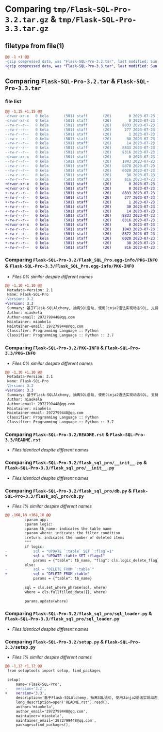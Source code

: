# Comparing `tmp/Flask-SQL-Pro-3.2.tar.gz` & `tmp/Flask-SQL-Pro-3.3.tar.gz`

## filetype from file(1)

```diff
@@ -1 +1 @@
-gzip compressed data, was "Flask-SQL-Pro-3.2.tar", last modified: Sun Jul 23 16:48:43 2023, max compression
+gzip compressed data, was "Flask-SQL-Pro-3.3.tar", last modified: Sun Jul 23 16:51:01 2023, max compression
```

## Comparing `Flask-SQL-Pro-3.2.tar` & `Flask-SQL-Pro-3.3.tar`

### file list

```diff
@@ -1,15 +1,15 @@
-drwxr-xr-x   0 kela       (501) staff       (20)        0 2023-07-23 16:48:43.207086 Flask-SQL-Pro-3.2/
-drwxr-xr-x   0 kela       (501) staff       (20)        0 2023-07-23 16:48:43.206200 Flask-SQL-Pro-3.2/Flask_SQL_Pro.egg-info/
--rw-r--r--   0 kela       (501) staff       (20)     8833 2023-07-23 16:48:43.000000 Flask-SQL-Pro-3.2/Flask_SQL_Pro.egg-info/PKG-INFO
--rw-r--r--   0 kela       (501) staff       (20)      277 2023-07-23 16:48:43.000000 Flask-SQL-Pro-3.2/Flask_SQL_Pro.egg-info/SOURCES.txt
--rw-r--r--   0 kela       (501) staff       (20)        1 2023-07-23 16:48:43.000000 Flask-SQL-Pro-3.2/Flask_SQL_Pro.egg-info/dependency_links.txt
--rw-r--r--   0 kela       (501) staff       (20)       30 2023-07-23 16:48:43.000000 Flask-SQL-Pro-3.2/Flask_SQL_Pro.egg-info/requires.txt
--rw-r--r--   0 kela       (501) staff       (20)       14 2023-07-23 16:48:43.000000 Flask-SQL-Pro-3.2/Flask_SQL_Pro.egg-info/top_level.txt
--rw-r--r--   0 kela       (501) staff       (20)     8833 2023-07-23 16:48:43.206895 Flask-SQL-Pro-3.2/PKG-INFO
--rw-r--r--   0 kela       (501) staff       (20)     8316 2023-07-23 16:37:58.000000 Flask-SQL-Pro-3.2/README.rst
-drwxr-xr-x   0 kela       (501) staff       (20)        0 2023-07-23 16:48:43.206637 Flask-SQL-Pro-3.2/flask_sql_pro/
--rw-r--r--   0 kela       (501) staff       (20)     1843 2023-07-23 16:05:44.000000 Flask-SQL-Pro-3.2/flask_sql_pro/__init__.py
--rw-r--r--   0 kela       (501) staff       (20)     8878 2023-07-23 16:48:22.000000 Flask-SQL-Pro-3.2/flask_sql_pro/db.py
--rw-r--r--   0 kela       (501) staff       (20)     6020 2023-07-23 16:21:52.000000 Flask-SQL-Pro-3.2/flask_sql_pro/sql_loader.py
--rw-r--r--   0 kela       (501) staff       (20)       38 2023-07-23 16:48:43.207136 Flask-SQL-Pro-3.2/setup.cfg
--rw-r--r--   0 kela       (501) staff       (20)      816 2023-07-23 16:48:31.000000 Flask-SQL-Pro-3.2/setup.py
+drwxr-xr-x   0 kela       (501) staff       (20)        0 2023-07-23 16:51:01.002243 Flask-SQL-Pro-3.3/
+drwxr-xr-x   0 kela       (501) staff       (20)        0 2023-07-23 16:51:01.001192 Flask-SQL-Pro-3.3/Flask_SQL_Pro.egg-info/
+-rw-r--r--   0 kela       (501) staff       (20)     8833 2023-07-23 16:51:00.000000 Flask-SQL-Pro-3.3/Flask_SQL_Pro.egg-info/PKG-INFO
+-rw-r--r--   0 kela       (501) staff       (20)      277 2023-07-23 16:51:00.000000 Flask-SQL-Pro-3.3/Flask_SQL_Pro.egg-info/SOURCES.txt
+-rw-r--r--   0 kela       (501) staff       (20)        1 2023-07-23 16:51:00.000000 Flask-SQL-Pro-3.3/Flask_SQL_Pro.egg-info/dependency_links.txt
+-rw-r--r--   0 kela       (501) staff       (20)       30 2023-07-23 16:51:00.000000 Flask-SQL-Pro-3.3/Flask_SQL_Pro.egg-info/requires.txt
+-rw-r--r--   0 kela       (501) staff       (20)       14 2023-07-23 16:51:00.000000 Flask-SQL-Pro-3.3/Flask_SQL_Pro.egg-info/top_level.txt
+-rw-r--r--   0 kela       (501) staff       (20)     8833 2023-07-23 16:51:01.002059 Flask-SQL-Pro-3.3/PKG-INFO
+-rw-r--r--   0 kela       (501) staff       (20)     8316 2023-07-23 16:37:58.000000 Flask-SQL-Pro-3.3/README.rst
+drwxr-xr-x   0 kela       (501) staff       (20)        0 2023-07-23 16:51:01.001744 Flask-SQL-Pro-3.3/flask_sql_pro/
+-rw-r--r--   0 kela       (501) staff       (20)     1843 2023-07-23 16:05:44.000000 Flask-SQL-Pro-3.3/flask_sql_pro/__init__.py
+-rw-r--r--   0 kela       (501) staff       (20)     8872 2023-07-23 16:50:42.000000 Flask-SQL-Pro-3.3/flask_sql_pro/db.py
+-rw-r--r--   0 kela       (501) staff       (20)     6020 2023-07-23 16:21:52.000000 Flask-SQL-Pro-3.3/flask_sql_pro/sql_loader.py
+-rw-r--r--   0 kela       (501) staff       (20)       38 2023-07-23 16:51:01.002296 Flask-SQL-Pro-3.3/setup.cfg
+-rw-r--r--   0 kela       (501) staff       (20)      816 2023-07-23 16:50:47.000000 Flask-SQL-Pro-3.3/setup.py
```

### Comparing `Flask-SQL-Pro-3.2/Flask_SQL_Pro.egg-info/PKG-INFO` & `Flask-SQL-Pro-3.3/Flask_SQL_Pro.egg-info/PKG-INFO`

 * *Files 0% similar despite different names*

```diff
@@ -1,10 +1,10 @@
 Metadata-Version: 2.1
 Name: Flask-SQL-Pro
-Version: 3.2
+Version: 3.3
 Summary: 基于Flask-SQLAlchemy, 抽离SQL语句, 使用Jinja2语法实现动态SQL, 支持上下文事务, 支持分页
 Author: miaokela
 Author-email: 2972799448@qq.com
 Maintainer: miaokela
 Maintainer-email: 2972799448@qq.com
 Classifier: Programming Language :: Python
 Classifier: Programming Language :: Python :: 3.7
```

### Comparing `Flask-SQL-Pro-3.2/PKG-INFO` & `Flask-SQL-Pro-3.3/PKG-INFO`

 * *Files 0% similar despite different names*

```diff
@@ -1,10 +1,10 @@
 Metadata-Version: 2.1
 Name: Flask-SQL-Pro
-Version: 3.2
+Version: 3.3
 Summary: 基于Flask-SQLAlchemy, 抽离SQL语句, 使用Jinja2语法实现动态SQL, 支持上下文事务, 支持分页
 Author: miaokela
 Author-email: 2972799448@qq.com
 Maintainer: miaokela
 Maintainer-email: 2972799448@qq.com
 Classifier: Programming Language :: Python
 Classifier: Programming Language :: Python :: 3.7
```

### Comparing `Flask-SQL-Pro-3.2/README.rst` & `Flask-SQL-Pro-3.3/README.rst`

 * *Files identical despite different names*

### Comparing `Flask-SQL-Pro-3.2/flask_sql_pro/__init__.py` & `Flask-SQL-Pro-3.3/flask_sql_pro/__init__.py`

 * *Files identical despite different names*

### Comparing `Flask-SQL-Pro-3.2/flask_sql_pro/db.py` & `Flask-SQL-Pro-3.3/flask_sql_pro/db.py`

 * *Files 1% similar despite different names*

```diff
@@ -168,18 +168,18 @@
         :param app:
         :param logic:
         :param tb_name: indicates the table name
         :param where: indicates the filter condition
         :return: indicates the number of deleted items
         """
         if logic:
-            sql = "UPDATE `:table` SET `:flag`=1"
+            sql = "UPDATE :table SET :flag=1"
             params = {"table": tb_name, "flag": cls.logic_delete_flag}
         else:
-            sql = "DELETE FROM `:table`"
+            sql = "DELETE FROM :table"
             params = {"table": tb_name}
             
         sql = cls.set_where_phrase(sql, where)
         where = cls.fullfilled_data({}, where)
 
         params.update(where)
```

### Comparing `Flask-SQL-Pro-3.2/flask_sql_pro/sql_loader.py` & `Flask-SQL-Pro-3.3/flask_sql_pro/sql_loader.py`

 * *Files identical despite different names*

### Comparing `Flask-SQL-Pro-3.2/setup.py` & `Flask-SQL-Pro-3.3/setup.py`

 * *Files 1% similar despite different names*

```diff
@@ -1,12 +1,12 @@
 from setuptools import setup, find_packages
 
 setup(
     name='Flask-SQL-Pro',
-    version='3.2',
+    version='3.3',
     description='基于Flask-SQLAlchemy, 抽离SQL语句, 使用Jinja2语法实现动态SQL, 支持上下文事务, 支持分页',
     long_description=open('README.rst').read(),
     author='miaokela',
     author_email='2972799448@qq.com',
     maintainer='miaokela',
     maintainer_email='2972799448@qq.com',
     packages=find_packages(),
```

